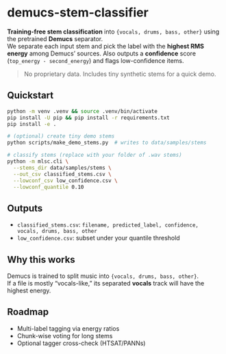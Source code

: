 # demucs-stem-classifier

**Training-free stem classification** into `{vocals, drums, bass, other}` using the pretrained **Demucs** separator.  
We separate each input stem and pick the label with the **highest RMS energy** among Demucs’ sources. Also outputs a **confidence** score (`top_energy - second_energy`) and flags low-confidence items.

> No proprietary data. Includes tiny synthetic stems for a quick demo.

## Quickstart
```bash
python -m venv .venv && source .venv/bin/activate
pip install -U pip && pip install -r requirements.txt
pip install -e .

# (optional) create tiny demo stems
python scripts/make_demo_stems.py  # writes to data/samples/stems

# classify stems (replace with your folder of .wav stems)
python -m mlsc.cli \
  --stems_dir data/samples/stems \
  --out_csv classified_stems.csv \
  --lowconf_csv low_confidence.csv \
  --lowconf_quantile 0.10
```

## Outputs
- `classified_stems.csv`: `filename, predicted_label, confidence, vocals, drums, bass, other`
- `low_confidence.csv`: subset under your quantile threshold

## Why this works
Demucs is trained to split music into `{vocals, drums, bass, other}`.  
If a file is mostly “vocals-like,” its separated **vocals** track will have the highest energy.

## Roadmap
- Multi-label tagging via energy ratios  
- Chunk-wise voting for long stems  
- Optional tagger cross-check (HTSAT/PANNs)

